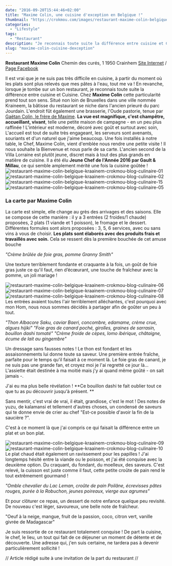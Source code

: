 ```yaml
---
date: "2016-09-20T15:44:46+02:00"
title: "Maxime Colin, une cuisine d'exception en Belgique !"
thumbnail: "https://crokmou.com/images/restaurant-maxime-colin-belgique-kraainem-crokmou-blog-culinaire-14.jpg"
categories:
  - "Lifestyle"
tags:
  - "Restaurant"
description: "Je reconnais toute suite la différence entre cuisine et Cuisine : chez Maxime Colin cette particularité prend tout son sens..."
slug: "maxime-colin-cuisine-dexception"
---
```


**Restaurant Maxime Colin** Chemin des curés, 1 1950 Crainhem [Site Internet](http://www.maximecolin.be/) / [Page Facebook](https://www.facebook.com/Restaurant-Maxime-Colin-173184403058151)

Il est vrai que je ne suis pas très difficile en cuisine, à partir du moment où les plats sont plus relevés que mes pâtes à l'eau, tout me va ! En revanche, lorsque je tombe sur un bon restaurant, je reconnais toute suite la différence entre cuisine et Cuisine. Chez **Maxime Colin** cette particularité prend tout son sens. Situé non loin de Bruxelles dans une ville nommée Kraineem, la bâtisse du restaurant se niche dans l'ancien prieuré du parc Jourdain. L'endroit fût également une brasserie, l'Oude pastorie, tenue par [Gaëtan Colin, le frère de Maxime](http://www.crokmou.com/2017/05/le-richmond-bed-breakfast-godinne-belgique). **La vue est magnifique, c'est champêtre, accueillant, vivant**, telle une petite maison de campagne - en un peu plus raffinée ! L'intérieur est moderne, décoré avec goût et surtout avec soin, L'accueil est tout de suite très engageant, les serveurs sont avenants, souriants et d'un naturel que j'aime beaucoup. Une fois installés à notre table, le Chef, Maxime Colin, vient d'emblée nous rendre une petite visite ! Il nous souhaite la Bienvenue et nous parle de sa carte. L'ancien second de la Villa Lorraine est plutôt jeune, discret mais à tout des plus grands en matière de cuisine. Il a été élu **Jeune Chef de l'Année 2016 par Gault & Millau**, ce qui semble amplement mérité une fois la cuisine goûtée ! ![restaurant-maxime-colin-belgique-kraainem-crokmou-blog-culinaire-01](https://crokmou.com/images/restaurant-maxime-colin-belgique-kraainem-crokmou-blog-culinaire-01.jpg) ![restaurant-maxime-colin-belgique-kraainem-crokmou-blog-culinaire-02](https://crokmou.com/images/restaurant-maxime-colin-belgique-kraainem-crokmou-blog-culinaire-02.jpg) ![restaurant-maxime-colin-belgique-kraainem-crokmou-blog-culinaire-15](https://crokmou.com/images/restaurant-maxime-colin-belgique-kraainem-crokmou-blog-culinaire-15.jpg) ![restaurant-maxime-colin-belgique-kraainem-crokmou-blog-culinaire-05](https://crokmou.com/images/restaurant-maxime-colin-belgique-kraainem-crokmou-blog-culinaire-05.jpg)

### **La carte par Maxime Colin**

La carte est simple, elle change au grès des arrivages et des saisons. Elle se compose de cette manière : il y a 3 entrées (2 froides/1 chaude) proposées, 2 plats (1 viande et 1 poisson), le fromage et le dessert. Différentes formules sont alors proposées : 3, 5, 6 services, avec ou sans vins à vous de choisir. **Les plats sont élaborés avec des produits frais et travaillés avec soin.** Cela se ressent dès la première bouchée de cet amuse bouche

_"Crème brûlée de foie gras, pomme Granny Smith"_

Une texture terriblement fondante et craquante à la fois, un goût de foie gras juste ce qu'il faut, rien d’écœurant, une touche de fraîcheur avec la pomme, un joli mariage !

![restaurant-maxime-colin-belgique-kraainem-crokmou-blog-culinaire-06](https://crokmou.com/images/restaurant-maxime-colin-belgique-kraainem-crokmou-blog-culinaire-06.jpg) ![restaurant-maxime-colin-belgique-kraainem-crokmou-blog-culinaire-07](https://crokmou.com/images/restaurant-maxime-colin-belgique-kraainem-crokmou-blog-culinaire-07.jpg) ![restaurant-maxime-colin-belgique-kraainem-crokmou-blog-culinaire-08](https://crokmou.com/images/restaurant-maxime-colin-belgique-kraainem-crokmou-blog-culinaire-08.jpg) Les entrées avaient toutes l'air terriblement alléchantes, c'est pourquoi avec mon Hom, nous nous sommes décidés à partager afin de goûter un peu à tout.

_"Thon Albacore Saku, caviar Baeri, concombre, edamame, crème crue, algues hijiki"_ _"Foie gras de canard poché, girolles, graines de sarrasin, bouillon dashi tomaté"_ _"Crème froide de cèpes, lomo ibérique, châtaigne, écume de lait au gingembre"_

Un dressage sans fausses notes ! Le thon est fondant et les assaisonnements lui donne toute sa saveur. Une première entrée fraîche, parfaite pour le temps qu'il faisait à ce moment là. Le foie gras de canard, je ne suis pas une grande fan, et croyez moi je l'ai regretté ce jour là... L'assiette était destinée à ma moitié mais j'y ai quand même goûté - on sait jamais -.

J'ai eu ma plus belle révélation ! **Ce bouillon dashi te fait oublier tout ce que tu as pu découvrir jusqu'à présent. **

Sans mentir, c'est vrai de vrai, il était, grandiose, c'est le mot ! Des notes de yuzu, de kalamansi et tellement d'autres choses, un condensé de saveurs qui te donne envie de crier au chef "Est-ce possible d'avoir la fin de la saucière ?".

C'est à ce moment là que j'ai compris ce qui faisait la différence entre un plat et un bon plat.

![restaurant-maxime-colin-belgique-kraainem-crokmou-blog-culinaire-09](https://crokmou.com/images/restaurant-maxime-colin-belgique-kraainem-crokmou-blog-culinaire-09.jpg)![restaurant-maxime-colin-belgique-kraainem-crokmou-blog-culinaire-10](https://crokmou.com/images/restaurant-maxime-colin-belgique-kraainem-crokmou-blog-culinaire-10.jpg) Le plat chaud était également un ravissement pour les papilles ! J'ai longtemps hésité entre la viande ou le poisson, et j'ai été conquise avec la deuxième option. Du craquant, du fondant, du moelleux, des saveurs. C'est relevé, la cuisson est juste comme il faut, cette petite croûte de pain rend le tout extrêmement gourmand !

_"Omble chevalier du Lac Leman, croûte de pain Poilâne, écrevisses pâtes rouges, purée à la Robuchon, jeunes poireaux, vierge aux agrumes"_

Et pour clôturer ce repas, un dessert de notre enfance quelque peu revisité. De nouveau c'est léger, savoureux, une belle note de fraîcheur.

"Oeuf à la neige, mangue, fruit de la passion, coco, citron vert, vanille givrée de Madagascar"

Je suis ressortie de ce restaurant totalement conquise ! De part la cuisine, le chef, le lieu, un tout qui fait de ce déjeuner un moment de détente et de découverte. Une adresse qui, j'en suis certaine, ne tardera pas à devenir particulièrement sollicité !

// Article rédigé suite à une invitation de la part du restaurant //